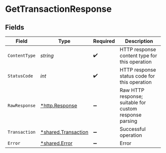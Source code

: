 # GetTransactionResponse


## Fields

| Field                                                     | Type                                                      | Required                                                  | Description                                               |
| --------------------------------------------------------- | --------------------------------------------------------- | --------------------------------------------------------- | --------------------------------------------------------- |
| `ContentType`                                             | *string*                                                  | :heavy_check_mark:                                        | HTTP response content type for this operation             |
| `StatusCode`                                              | *int*                                                     | :heavy_check_mark:                                        | HTTP response status code for this operation              |
| `RawResponse`                                             | [*http.Response](https://pkg.go.dev/net/http#Response)    | :heavy_minus_sign:                                        | Raw HTTP response; suitable for custom response parsing   |
| `Transaction`                                             | [*shared.Transaction](../../models/shared/transaction.md) | :heavy_minus_sign:                                        | Successful operation                                      |
| `Error`                                                   | [*shared.Error](../../models/shared/error.md)             | :heavy_minus_sign:                                        | Error                                                     |